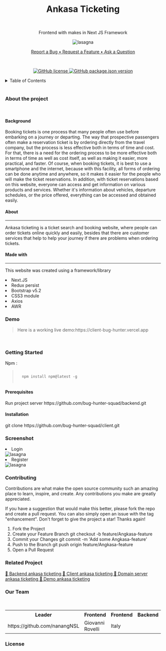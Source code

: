 <h1 align="center">Ankasa Ticketing</h1> <br/>
<p align="center">Frontend with makes in Next JS Framework</p>
<p align="center"><img src="https://user-images.githubusercontent.com/45787278/186787922-e4336329-8367-445d-94db-db172eebb867.png" alt="lasagna" align="center"></p>
<p align="center"><a href="">Report a Bug • </a><a href="">Request a Feature • </a><a href="">Ask a Question</a></p> <br/>
<p align="center"><a href="https://github.com/bug-hunter-squad/client/blob/main/LICENSE"><img alt="GitHub license" src="https://img.shields.io/github/license/bug-hunter-squad/client"> <img alt="GitHub package.json version" src="https://img.shields.io/github/package-json/v/bug-hunter-squad/client?color=277BC0"></a></p>

<details>
<summary>Table of Contents</summary>
<br/>
  
* [About the project](#about)
    * [Made with](#built)
* [Demo](#demo)
* [Getting Started](#getting)
  * [Prerequisites](#Prerequisites)
  * [Installation](#Installation)
* [Screenshot](#Screenshot)
* [Contributing](#Contributing)
* [Related Project](#Related)
* [Our Team](#Team)
* [License](#License)
</details>

<br/>
<h3 name="about">About the project</h3>
<br/>
<h4>Background</h4>
<p>Booking tickets is one process that many people often use before embarking on a journey or departing. The way that prospective passengers often make a reservation ticket is by ordering directly from the travel company, but the process is less effective both in terms of time and cost. For that, there is a need for the ordering process to be more effective both in terms of time as well as cost itself, as well as making it easier, more practical, and faster. Of course, when booking tickets, it is best to use a smartphone and the internet, because with this facility, all forms of ordering can be done anytime and anywhere, so it makes it easier for the people who will make the ticket reservations. In addition, with ticket reservations based on this website, everyone can access and get information on various products and services. Whether it's information about vehicles, departure schedules, or the price offered, everything can be accessed and obtained easily.</p>
<h4>About</h4>
<hr/>
<p>Ankasa ticketing is a ticket search and booking website, where people can order tickets online quickly and easily, besides that there are customer services that help to help your journey if there are problems when ordering tickets.</p>
<h4 name="built">Made with</h4>
<hr/>
<p>This website was created using a framework/library</p>
  <li>Next.JS</li>
  <li>Redux persist</li>
  <li>Bootstrap v5.2</li>
  <li>CSS3 module</li> 
  <li>Axios</li>
  <li>AWR</li>
<h3 name="demo">Demo</h3>
<blockquote>
  Here is a working live demo:https://client-bug-hunter.vercel.app
</blockquote>

<br/>
<h3 name="getting">Getting Started</h3>
<p>Npm : 
  <blockquote>
    <code>
  npm install npm@latest -g
  </code>
</blockquote>
<h4 name="Prerequisites">Prerequisites</h4>
<p>Run project server https://github.com/bug-hunter-squad/backend.git</p>
<h4 name="Installation">Installation</h4>
<p> git clone https://github.com/bug-hunter-squad/client.git</p>
<h3 name="Screenshot">Screenshot</h3>
<li>Login</li>
<img src="https://user-images.githubusercontent.com/45787278/186809956-8671422a-7e5a-408c-a0be-126ef9e42200.png" alt="lasagna" align="center">
<li>Register</li>
<img src="https://user-images.githubusercontent.com/45787278/186810171-3bbdcb8c-10b1-43f5-9e0a-8608a32b4f39.png" alt="lasagna" align="center">
<h3 name="Contributing">Contributing</h3>
Contributions are what make the open source community such an amazing place to learn, inspire, and create. Any contributions you make are greatly appreciated.

If you have a suggestion that would make this better, please fork the repo and create a pull request. You can also simply open an issue with the tag "enhancement". Don't forget to give the project a star! Thanks again!

  1. Fork the Project
  2. Create your Feature Branch git checkout -b feature/Angkasa-feature
  3. Commit your Changes git commit -m 'Add some Angkasa-feature'
  4. Push to the Branch git push origin feature/Angkasa-feature
  5. Open a Pull Request
<h3 name="Related">Related Project</h3>
 <a href="https://github.com/bug-hunter-squad/backend.git">🚀 Backend ankasa ticketing </a>
 <a href="https://github.com/bug-hunter-squad/backend.git">🚀 Client ankasa ticketing </a>
 <a href="https://bug-hunter-squad.herokuapp.com">🚀 Domain server ankasa ticketing </a>
 <a href="https://client-bug-hunter.vercel.app">🚀 Demo ankasa ticketing</a>
<h3 name="Team">Our Team</h3>
<br/>
<table>
  <tr>
    <th>Leader</th>
    <th>Frontend</th>
    <th>Frontend</th>
    <th>Backend</th>
    <th>Backend</th>
  </tr>
  <tr>
    <td>https://github.com/nanangNSL</td>
    <td>Giovanni Rovelli</td>
    <td>Italy</td>
  </tr>
</table>
<h3 name="License">License</h3>


  
